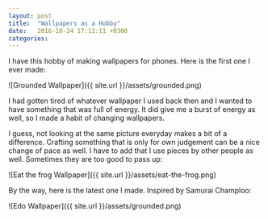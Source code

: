 ```yaml
---
layout: post
title:  "Wallpapers as a Hobby"
date:   2016-10-24 17:12:11 +0300
categories:
---
```


I have this hobby of making wallpapers for phones. Here is the first one I ever made:

![Grounded Wallpaper]({{ site.url }}/assets/grounded.png)

I had gotten tired of whatever wallpaper I used back then and I wanted to have something that was full of energy. It did give me a burst of energy as well, so I made a habit of changing wallpapers.

I guess, not looking at the same picture everyday makes a bit of a difference. Crafting something that is only for own judgement can be a nice change of pace as well. I have to add that I use pieces by other people as well. Sometimes they are too good to pass up:

![Eat the frog Wallpaper]({{ site.url }}/assets/eat-the-frog.png)


By the way, here is the latest one I made. Inspired by Samurai Champloo:

![Edo Wallpaper]({{ site.url }}/assets/grounded.png)
